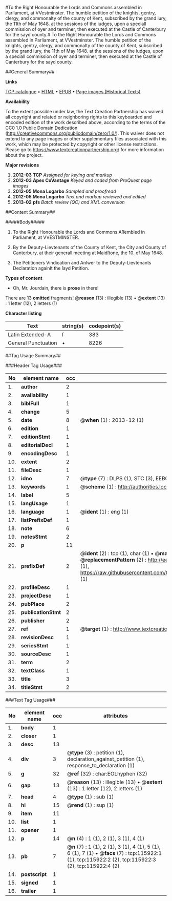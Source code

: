 #To the Right Honourable the Lords and Commons assembled in Parliament, at VVestminster. The humble petition of the knights, gentry, clergy, and commonalty of the county of Kent, subscribed by the grand iury, the 11th of May 1648. at the sessions of the iudges, upon a speciall commission of oyer and terminer, then executed at the Castle of Canterbury for the sayd county.#
To the Right Honourable the Lords and Commons assembled in Parliament, at VVestminster. The humble petition of the knights, gentry, clergy, and commonalty of the county of Kent, subscribed by the grand iury, the 11th of May 1648. at the sessions of the iudges, upon a speciall commission of oyer and terminer, then executed at the Castle of Canterbury for the sayd county.

##General Summary##

**Links**

[TCP catalogue](http://www.ota.ox.ac.uk/tcp/)  • 
[HTML](http://tei.it.ox.ac.uk/tcp/Texts-HTML/free/A94/A94659.html)  • 
[EPUB](http://tei.it.ox.ac.uk/tcp/Texts-EPUB/free/A94/A94659.epub) • 
[Page images (Historical Texts)](https://historicaltexts.jisc.ac.uk/eebo-99863711e)

**Availability**

To the extent possible under law, the Text Creation Partnership has waived all copyright and related or neighboring rights to this keyboarded and encoded edition of the work described above, according to the terms of the CC0 1.0 Public Domain Dedication (http://creativecommons.org/publicdomain/zero/1.0/). This waiver does not extend to any page images or other supplementary files associated with this work, which may be protected by copyright or other license restrictions. Please go to https://www.textcreationpartnership.org/ for more information about the project.

**Major revisions**

1. __2012-03__ __TCP__ *Assigned for keying and markup*
1. __2012-03__ __Apex CoVantage__ *Keyed and coded from ProQuest page images*
1. __2012-05__ __Mona Logarbo__ *Sampled and proofread*
1. __2012-05__ __Mona Logarbo__ *Text and markup reviewed and edited*
1. __2013-02__ __pfs__ *Batch review (QC) and XML conversion*

##Content Summary##

#####Body#####

1. To the Right Honourable the Lords and Commons Aſſembled in Parliament, at VVESTMINSTER.

1. By the Deputy-Lievtenants of the County of Kent, the City and County of Canterbury, at their generall meeting at Maidſtone, the 10. of May 1648.

1. The Petitioners Vindication and Anſwer to the Deputy-Lievtenants Declaration againſt the ſayd Petition.

**Types of content**

  * Oh, Mr. Jourdain, there is **prose** in there!

There are 13 **omitted** fragments! 
 @__reason__ (13) : illegible (13)  •  @__extent__ (13) : 1 letter (12), 2 letters (1)

**Character listing**


|Text|string(s)|codepoint(s)|
|---|---|---|
|Latin Extended-A|ſ|383|
|General Punctuation|•|8226|

##Tag Usage Summary##

###Header Tag Usage###

|No|element name|occ|attributes|
|---|---|---|---|
|1.|__author__|2||
|2.|__availability__|1||
|3.|__biblFull__|1||
|4.|__change__|5||
|5.|__date__|8| @__when__ (1) : 2013-12 (1)|
|6.|__edition__|1||
|7.|__editionStmt__|1||
|8.|__editorialDecl__|1||
|9.|__encodingDesc__|1||
|10.|__extent__|2||
|11.|__fileDesc__|1||
|12.|__idno__|7| @__type__ (7) : DLPS (1), STC (3), EEBO-CITATION (1), PROQUEST (1), VID (1)|
|13.|__keywords__|1| @__scheme__ (1) : http://authorities.loc.gov/ (1)|
|14.|__label__|5||
|15.|__langUsage__|1||
|16.|__language__|1| @__ident__ (1) : eng (1)|
|17.|__listPrefixDef__|1||
|18.|__note__|6||
|19.|__notesStmt__|2||
|20.|__p__|11||
|21.|__prefixDef__|2| @__ident__ (2) : tcp (1), char (1)  •  @__matchPattern__ (2) : ([0-9\-]+):([0-9IVX]+) (1), (.+) (1)  •  @__replacementPattern__ (2) : http://eebo.chadwyck.com/downloadtiff?vid=$1&page=$2 (1), https://raw.githubusercontent.com/textcreationpartnership/Texts/master/tcpchars.xml#$1 (1)|
|22.|__profileDesc__|1||
|23.|__projectDesc__|1||
|24.|__pubPlace__|2||
|25.|__publicationStmt__|2||
|26.|__publisher__|2||
|27.|__ref__|1| @__target__ (1) : http://www.textcreationpartnership.org/docs/. (1)|
|28.|__revisionDesc__|1||
|29.|__seriesStmt__|1||
|30.|__sourceDesc__|1||
|31.|__term__|2||
|32.|__textClass__|1||
|33.|__title__|3||
|34.|__titleStmt__|2||


###Text Tag Usage###

|No|element name|occ|attributes|
|---|---|---|---|
|1.|__body__|1||
|2.|__closer__|1||
|3.|__desc__|13||
|4.|__div__|3| @__type__ (3) : petition (1), declaration_against_petition (1), response_to_declaration (1)|
|5.|__g__|32| @__ref__ (32) : char:EOLhyphen (32)|
|6.|__gap__|13| @__reason__ (13) : illegible (13)  •  @__extent__ (13) : 1 letter (12), 2 letters (1)|
|7.|__head__|4| @__type__ (1) : sub (1)|
|8.|__hi__|15| @__rend__ (1) : sup (1)|
|9.|__item__|11||
|10.|__list__|1||
|11.|__opener__|1||
|12.|__p__|14| @__n__ (4) : 1 (1), 2 (1), 3 (1), 4 (1)|
|13.|__pb__|7| @__n__ (7) : 1 (1), 2 (1), 3 (1), 4 (1), 5 (1), 6 (1), 7 (1)  •  @__facs__ (7) : tcp:115922:1 (1), tcp:115922:2 (2), tcp:115922:3 (2), tcp:115922:4 (2)|
|14.|__postscript__|1||
|15.|__signed__|1||
|16.|__trailer__|1||
